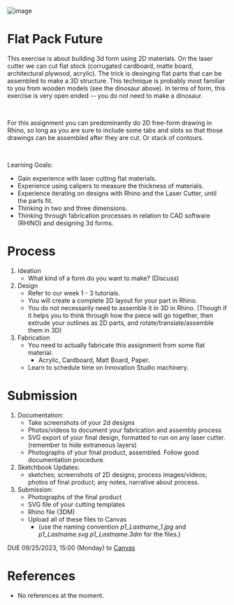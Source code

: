 ![image](https://user-images.githubusercontent.com/1598545/132705379-1230e72c-d161-4bb1-a49e-3f18e4588329.png)

# Flat Pack Future

This exercise is about building 3d form using 2D materials. On the laser cutter we can cut flat stock (corrugated cardboard, matte board, architectural plywood, acrylic). The trick is desinging flat parts that can be assembled to make a 3D structure. This technique is probably most familiar to you from wooden models (see the dinosaur above). In terms of form, this exercise is very open ended -- you do not need to make a dinosaur.

<br>

For this assignment you can predominantly do 2D free-form drawing in Rhino, so long as you are sure to include some tabs and slots so that those drawings can be assembled after they are cut. Or stack of contours.

<br>

Learning Goals:
 
- Gain experience with laser cutting flat materials. 
- Experience using calipers to measure the thickness of materials. 
- Experience iterating on designs with Rhino and the Laser Cutter, until the parts fit.
- Thinking in two and three dimensions. 
- Thinking through fabrication processes in relation to CAD software (RHINO) and designing 3d forms. 

# Process
1. Ideation
   - What kind of a form do you want to make? (Discuss)
2. Design
   - Refer to our week 1 - 3 tutorials.
   - You will create a complete 2D layout for your part in Rhino. 
   - You do not necessarily need to assemble it in 3D in Rhino. (Though if it helps you to think through how the piece will go together, then extrude your outlines as 2D parts, and rotate/translate/assemble them in 3D)
3. Fabrication
   - You need to actually fabricate this assignment from some flat material. 
     -  Acrylic, Cardboard, Matt Board, Paper.
   - Learn to schedule time on Innovation Studio machinery.

# Submission
1. Documentation:
   - Take screenshots of your 2d designs
   - Photos/videos to document your fabrication and assembly process
   - SVG export of your final design, formatted to run on any laser cutter. (remember to hide extraneous layers)
   - Photographs of your final product, assembled. Follow good documentation procedure.
2. Sketchbook Updates:
   - sketches; screenshots of 2D designs; process images/videos; photos of final product; any notes, narrative about process.
3. Submission: 
   - Photographs of the final product
   - SVG file of your cutting templates
   - Rhino file (3DM)
   - Upload all of these files to Canvas
     - (use the naming convention _p1_Lastname_1.jpg_ and _p1_Lastname.svg_ _p1_Lastname.3dm_ for the files.)

DUE 09/25/2023, 15:00 (Monday) to [Canvas](https://canvas.unl.edu/courses/158902/assignments/1521881)

# References
- No references at the moment.
